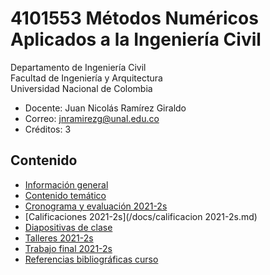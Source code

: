 # 4101553 Métodos Numéricos Aplicados a la Ingeniería Civil
Departamento de Ingeniería Civil\
Facultad de Ingeniería y Arquitectura\
Universidad Nacional de Colombia

- Docente: Juan Nicolás Ramírez Giraldo 
- Correo: jnramirezg@unal.edu.co
- Créditos: 3

## Contenido
- [Información general](/docs/informacion_general.md)
- [Contenido temático](/docs/contenido_tematico.md)
- [Cronograma y evaluación 2021-2s](/docs/cronograma_evaluacion_2021-2s.md)
- [Calificaciones 2021-2s](/docs/calificacion 2021-2s.md)
- [Diapositivas de clase](/docs/diapositivas.md)
- [Talleres 2021-2s](/docs/talleres_2021-2s.md)
- [Trabajo final 2021-2s](/docs/trabajo_final_2021-2s.md)
- [Referencias bibliográficas curso](/docs/referencias_curso.md)

